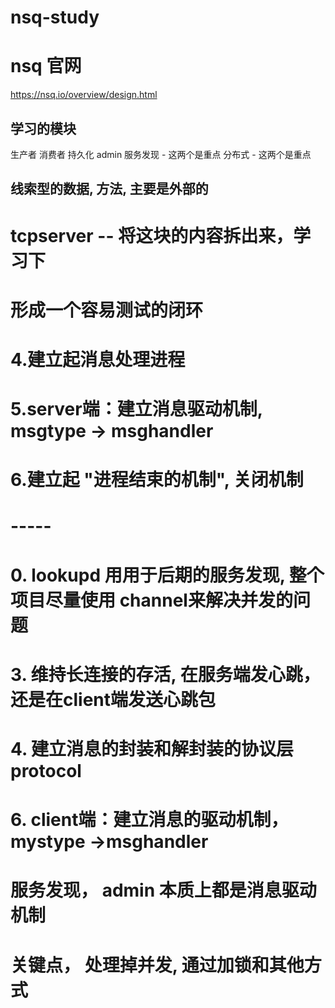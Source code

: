 # nsq-study

# nsq 官网
https://nsq.io/overview/design.html

## 学习的模块
 生产者
 消费者
 持久化
 admin
 服务发现 -  这两个是重点
 分布式   -  这两个是重点

## 线索型的数据, 方法, 主要是外部的

# tcpserver  -- 将这块的内容拆出来，学习下
# 形成一个容易测试的闭环

# 4.建立起消息处理进程
# 5.server端：建立消息驱动机制, msgtype -> msghandler
# 6.建立起 "进程结束的机制", 关闭机制

# -----
# 0. lookupd 用用于后期的服务发现, 整个项目尽量使用 channel来解决并发的问题
# 3. 维持长连接的存活, 在服务端发心跳，还是在client端发送心跳包
# 4. 建立消息的封装和解封装的协议层 protocol
# 6. client端：建立消息的驱动机制， mystype ->msghandler


# 服务发现， admin 本质上都是消息驱动机制
# 关键点， 处理掉并发, 通过加锁和其他方式



